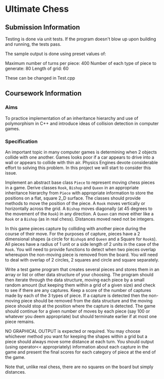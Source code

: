 # Ultimate Chess

## Submission Information

Testing is done via unit tests. If the program doesn't blow up upon building and running, the tests pass.

The sample output is done using preset values of:

Maximum number of turns per piece: 400
Number of each type of piece to generate: 80
Length of grid: 60

These can be changed in Test.cpp

## Coursework Information 

### Aims

To practice implementation of an inheritance hierarchy and use of polymorphism in C++ and introduce ideas of collision detection in computer games.

### Specification

An important topic in many computer games is determining when 2 objects collide with one another. Games looks poor if a car appears to drive into a wall or appears to collide with thin air. Physics Engines devote considerable effort to solving this problem. In this project we will start to consider this issue.

Implement an abstract base class `Piece` to represent moving chess pieces in a game. Derive classes `Rook`, `Bishop` and `Queen` in an appropriate inheritance hierarchy from `Piece` with appropriate information to store the positions on a flat, square 2_D surface. The classes should provide methods to move the position of the piece. A `Rook` moves vertically or horizontally across the grid. A `Bishop` moves diagonally (at 45 degrees to the movement of the `Rook`) in any direction. A `Queen` can move either like a `Rook` or a `Bishop` (as in real chess). Distances moved need not be integers.

In this game pieces capture by colliding with another piece during the course of their move. For the purposes of capture, pieces have a 2 dimensional shapes (a circle for `Bishop`s and `Queen` and a Square for `Rook`s). All pieces have a radius of 1 unit or a side length of 2 units in the case of the `Rook`. You will need to provide functions to detect when two pieces overlap whereupon the non-moving piece is removed from the board. You will need to deal with overlap of 2 circles, 2 squares and circle and square separately.

Write a test game program that creates several pieces and stores them in an array or list or other data structure of your choosing. The program should then iterate through the data structure, moving each piece by a small random amount (but keeping them within a grid of a given size) and check to see if there are any captures. Keep a score of the number of captures made by each of the 3 types of piece. If a capture is detected then the non-moving piece should be removed from the data structure and the moving piece should stop at the position where the capture is detected. The game should continue for a given number of moves by each piece (say 100 or whatever you deem appropriate) but should terminate earlier if at most one piece remains.

NO GRAPHICAL OUTPUT is expected or required. You may choose whichever method you want for keeping the shapes within a grid but a piece should always move some distance at each turn. You should output (using operator<< appropriately) information about each capture in the game and present the final scores for each category of piece at the end of the game.

Note that, unlike real chess, there are no squares on the board but simply distances.
